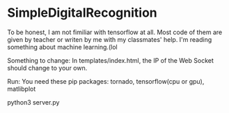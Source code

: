 # SimpleDigitalRecognition

To be honest, I am not fimiliar with tensorflow at all. Most code of them are given by teacher or writen by me with my classmates' help. I'm reading something about machine learning.(lol


Something to change:
In templates/index.html, the IP of the Web Socket should change to your own.

Run:
You need these pip packages: tornado, tensorflow(cpu or gpu), matlibplot

python3 server.py
